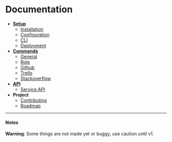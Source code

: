 # Documentation

- [**Setup**](setup/)
  - [Installation](setup/installation.md)
  - [Configuration](setup/configuration.md)
  - [CLI](setup/cli.md)
  - [Deployment](setup/deployment.md)
- [**Commands**](commands/)
  - [General](commands/general.md)
  - [Role](commands/role.md)
  - [Github](commands/github.md)
  - [Trello](commands/trello.md)
  - [Stackoverflow](commands/stackoverflow.md)
- [**API**](api/)
  - [Service API](api/service.md)
- **Project**
  - [Contributing](../CONTRIBUTING.md)
  - [Roadmap](../projects/1)

----

#### Notes

**Warning**:  Some things are not made yet or buggy, use caution until v1.

